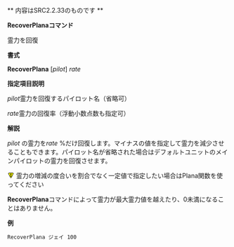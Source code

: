 ** 内容はSRC2.2.33のものです **

**RecoverPlanaコマンド**

霊力を回復

**書式**

**RecoverPlana** [*pilot*] *rate*

**指定項目説明**

*pilot*霊力を回復するパイロット名（省略可）

*rate*霊力の回復率（浮動小数点数も指定可）

**解説**

*pilot* の霊力を*rate* %だけ回復します。マイナスの値を指定して霊力を減少させることもできます。パイロット名が省略された場合はデフォルトユニットのメインパイロットの霊力を回復させます。

![](../images/bm0.gif) 霊力の増減の度合いを割合でなく一定値で指定したい場合はPlana関数を使ってください

**RecoverPlana**コマンドによって霊力が最大霊力値を越えたり、0未満になることはありません。

**例**
```sh
RecoverPlana ジェイ 100
```

